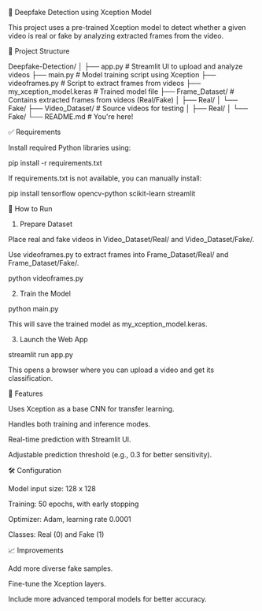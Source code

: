 🧠 Deepfake Detection using Xception Model

This project uses a pre-trained Xception model to detect whether a given video is real or fake by analyzing extracted frames from the video.

📁 Project Structure

Deepfake-Detection/
│
├── app.py                # Streamlit UI to upload and analyze videos
├── main.py               # Model training script using Xception
├── videoframes.py        # Script to extract frames from videos
├── my_xception_model.keras  # Trained model file
├── Frame_Dataset/        # Contains extracted frames from videos (Real/Fake)
│   ├── Real/
│   └── Fake/
├── Video_Dataset/        # Source videos for testing
│   ├── Real/
│   └── Fake/
└── README.md             # You're here!

✅ Requirements

Install required Python libraries using:

pip install -r requirements.txt

If requirements.txt is not available, you can manually install:

pip install tensorflow opencv-python scikit-learn streamlit

🚀 How to Run

1. Prepare Dataset

Place real and fake videos in Video_Dataset/Real/ and Video_Dataset/Fake/.

Use videoframes.py to extract frames into Frame_Dataset/Real/ and Frame_Dataset/Fake/.

python videoframes.py

2. Train the Model

python main.py

This will save the trained model as my_xception_model.keras.

3. Launch the Web App

streamlit run app.py

This opens a browser where you can upload a video and get its classification.

🧪 Features

Uses Xception as a base CNN for transfer learning.

Handles both training and inference modes.

Real-time prediction with Streamlit UI.

Adjustable prediction threshold (e.g., 0.3 for better sensitivity).

🛠️ Configuration

Model input size: 128 x 128

Training: 50 epochs, with early stopping

Optimizer: Adam, learning rate 0.0001

Classes: Real (0) and Fake (1)

📈 Improvements

Add more diverse fake samples.

Fine-tune the Xception layers.

Include more advanced temporal models for better accuracy.
